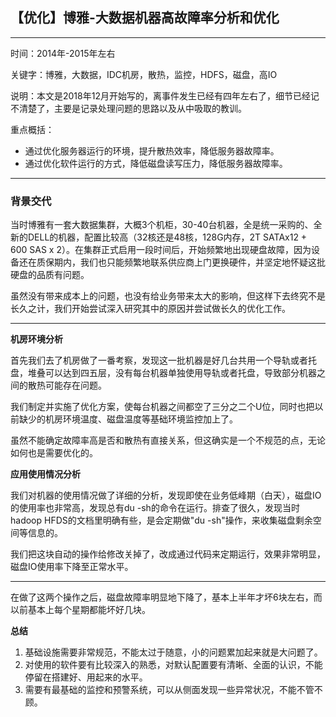 ## 【优化】博雅-大数据机器高故障率分析和优化

---

时间：2014年-2015年左右

关键字：博雅，大数据，IDC机房，散热，监控，HDFS，磁盘，高IO

说明：本文是2018年12月开始写的，离事件发生已经有四年左右了，细节已经记不清楚了，主要是记录处理问题的思路以及从中吸取的教训。

重点概括：

* 通过优化服务器运行的环境，提升散热效率，降低服务器故障率。
* 通过优化软件运行的方式，降低磁盘读写压力，降低服务器故障率。

---

### 背景交代

当时博雅有一套大数据集群，大概3个机柜，30-40台机器，全是统一采购的、全新的DELL的机器，配置比较高（32核还是48核，128G内存，2T SATAx12 + 600 SAS x 2）。在集群正式启用一段时间后，开始频繁地出现硬盘故障，因为设备还在质保期内，我们也只能频繁地联系供应商上门更换硬件，并坚定地怀疑这批硬盘的品质有问题。

虽然没有带来成本上的问题，也没有给业务带来太大的影响，但这样下去终究不是长久之计，我们开始尝试深入研究其中的原因并尝试做长久的优化工作。

---

**机房环境分析**

首先我们去了机房做了一番考察，发现这一批机器是好几台共用一个导轨或者托盘，堆叠可以达到四五层，没有每台机器单独使用导轨或者托盘，导致部分机器之间的散热可能存在问题。

我们制定并实施了优化方案，使每台机器之间都空了三分之二个U位，同时也把以前缺少的机房环境温度、磁盘温度等基础环境监控加上了。

虽然不能确定故障率高是否和散热有直接关系，但这确实是一个不规范的点，无论如何也是需要优化的。

**应用使用情况分析**

我们对机器的使用情况做了详细的分析，发现即使在业务低峰期（白天），磁盘IO的使用率也非常高，发现总有du -sh的命令在运行。排查了很久，发现当时hadoop HFDS的文档里明确有些，是会定期做"du -sh"操作，来收集磁盘剩余空间等信息的。

我们把这块自动的操作给修改关掉了，改成通过代码来定期运行，效果非常明显，磁盘IO使用率下降至正常水平。

---

在做了这两个操作之后，磁盘故障率明显地下降了，基本上半年才坏6块左右，而以前基本上每个星期都能坏好几块。

**总结**

1. 基础设施需要非常规范，不能太过于随意，小的问题累加起来就是大问题了。
2. 对使用的软件要有比较深入的熟悉，对默认配置要有清晰、全面的认识，不能停留在搭建好、用起来的水平。
3. 需要有最基础的监控和预警系统，可以从侧面发现一些异常状况，不能不管不顾。


